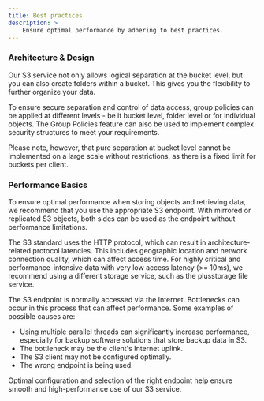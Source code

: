 ```yaml
---
title: Best practices
description: >
    Ensure optimal performance by adhering to best practices.
---
```


### Architecture & Design

Our S3 service not only allows logical separation at the bucket level, but you can also create folders within a bucket. This gives you the flexibility to further organize your data.

To ensure secure separation and control of data access, group policies can be applied at different levels - be it bucket level, folder level or for individual objects. The Group Policies feature can also be used to implement complex security structures to meet your requirements.

Please note, however, that pure separation at bucket level cannot be implemented on a large scale without restrictions, as there is a fixed limit for buckets per client.

### Performance Basics

To ensure optimal performance when storing objects and retrieving data, we recommend that you use the appropriate S3 endpoint. With mirrored or replicated S3 objects, both sides can be used as the endpoint without performance limitations.

The S3 standard uses the HTTP protocol, which can result in architecture-related protocol latencies. This includes geographic location and network connection quality, which can affect access time.
For highly critical and performance-intensive data with very low access latency (>= 10ms), we recommend using a different storage service, such as the plusstorage file service.

The S3 endpoint is normally accessed via the Internet. Bottlenecks can occur in this process that can affect performance. Some examples of possible causes are:

- Using multiple parallel threads can significantly increase performance, especially for backup software solutions that store backup data in S3.
- The bottleneck may be the client's Internet uplink.
- The S3 client may not be configured optimally.
- The wrong endpoint is being used.

Optimal configuration and selection of the right endpoint help ensure smooth and high-performance use of our S3 service.
